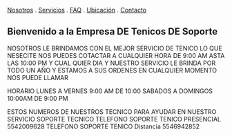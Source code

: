 [Nosotros](./nosotros.md) . [Servicios](./servicios.md) . [FAQ](FAQ.md) . [Ubicación](ubicacion.md) . [Contacto](./contacto.md)

## Bienvenido a la Empresa DE  Tenicos  DE Soporte

NOSOTROS LE BRINDAMOS  CON EL MEJOR SERVICIO DE TENICO  LO QUE NESECITE NOS PUEDES COTACTAR A CUALQUIER HORA DE 9:00 AM ASTA LAS 10:00 PM Y CUAL QUIER DIA Y NUESTRO SERVICIO LE BRINDA POR TODO UN AÑO Y ESTAMOS A SUS ORDENES  EN CUALQUIER MOMENTO NOS PUEDE LLAMAR

HORARIO 
LUNES A VERNES 9:00 AM DE 10:00
SABADOS A DOMINGOS 10:00AM DE 9:00 PM

ESTOS NUMEROS DE  NUESTROS TECNICO PARA AYUDAR EN NUESTRO SERVICIO SOPORTE TECNICO
TELEFONO SOPORTE TENICO PRESENCIAL  5542009628
TELEFONO SOPORTE TENICO Distancia   5546942852


